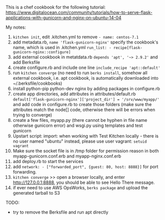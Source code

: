 This is a chef cookbook for the following tutorial:
https://www.digitalocean.com/community/tutorials/how-to-serve-flask-applications-with-gunicorn-and-nginx-on-ubuntu-14-04

My notes:

1. `kitchen init`, edit .kitchen.yml to remove `- name: centos-7.1`
2. add metadata.rb, `name 'flask-gunicorn-nginx'` specify the cookbook's name, which is used in .kitchen.yml     `run_list: - recipe[flask-gunicorn-nginx::configure]`
3. add external cookbook in metatdata.rb `depends 'apt', '~> 2.9.2'` and add Berksfile
4. create configure.rb and include one line `include_recipe 'apt::default'`
5. run `kitchen converge` (no need to run `berks install`, somehow all external cookbook, i.e. apt cookbook, is automatically downloaded into ~/.berksfile/cookbooks)
6. install python-pip python-dev nginx by adding packages in configure.rb
7. create app directories, add attributes in attributes/default.rb
`default['flask-gunicorn-nginx']['project_dir'] = '/srv/www/myapp/'`
and add code in configure.rb to create those folders (make sure the attributes match the node[] code, otherwise there will be errors when trying to converge)
8. create a few files, myapp.py (there cannot be hyphen in file name otherwise gunicorn error) and wsgi.py using templates and test gunicorn
9. Upstart script: import: when working with Test Kitchen locally - there is no user named "ubuntu" instead, please use user vagrant: `setuid vagrant`
10. Make sure the socket file is in /tmp folder for permission reason in both myapp-gunicorn.conf.erb and myapp-nginx.conf.erb
11. add deploy.rb to start the services
12. add `network: - ["forwarded_port", {guest: 80, host: 8888}]` for port forwarding.
13. `kitchen converge` >> open a browser locally, and enter http://127.0.0.1:8888, you should be able to see Hello There message.
14. if ever need to use AWS OpsWorks, `berks package` and upload the generated tarball to S3

TODO:

- try to remove the Berksfile and run apt directly
